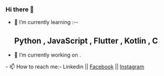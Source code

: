 ### Hi there 👋

- 🌱 I’m currently learning  :-- <h2>Python , JavaScript , Flutter , Kotlin , C  </h2>
- 🔭 I’m currently working on .
</hr>
- 📫 How to reach me:-
    <a href="https://www.linkedin.com/in/vishnu-basskar-v-189553151/" style="text-decoration:none">Linkedin</a> ||
    <a href="https://www.facebook.com/vanambasskar.5">Facebook</a> ||
    <a href="https://www.instagram.com/mr.vish_1999/">Instagram</a>
<!--
**Vish2476/Vish2476** is a ✨ _special_ ✨ repository because its `README.md` (this file) appears on your GitHub profile.

Here are some ideas to get you started:

- 🔭 I’m currently working on ...
- 🌱 I’m currently learning ...
- 👯 I’m looking to collaborate on ...
- 🤔 I’m looking for help with ...
- 💬 Ask me about ...
- 📫 How to reach me: ...
- 😄 Pronouns: ...
- ⚡ Fun fact: ...
-->
